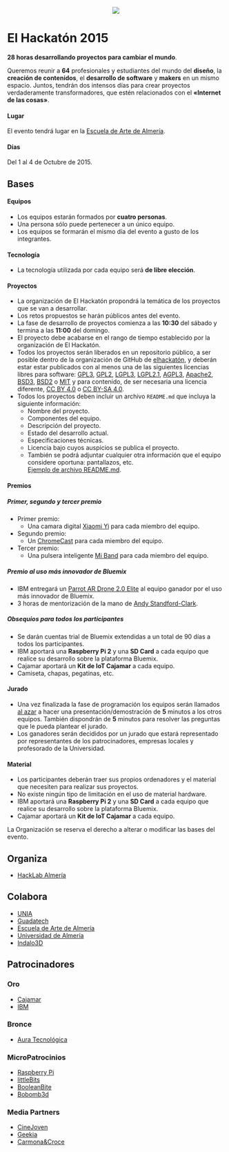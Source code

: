 <p align="center">
  <a href="http://elhackaton.com"><img src="http://josejuansanchez.github.io/images/logo_elhackaton.png" /></a>
</p>

El Hackatón 2015
===========

**28 horas desarrollando proyectos para cambiar el mundo**.

Queremos reunir a **64** profesionales y estudiantes del mundo del **diseño**, la **creación de contenidos**, el **desarrollo de software** y **makers** en un mismo espacio. Juntos, tendrán dos intensos días para crear proyectos verdaderamente transformadores, que estén relacionados con el **«Internet de las cosas»**.

#### Lugar
El evento tendrá lugar en la [Escuela de Arte de Almería](http://www.eaalmeria.es).   

#### Días
Del 1 al 4 de Octubre de 2015.

Bases
-----

#### Equipos
* Los equipos estarán formados por **cuatro personas**.
* Una persona sólo puede pertenecer a un único equipo.
* Los equipos se formarán el mismo día del evento a gusto de los integrantes.

#### Tecnología
* La tecnología utilizada por cada equipo será **de libre elección**.

#### Proyectos
* La organización de El Hackatón propondrá la temática de los proyectos que se van a desarrollar. 
* Los retos propuestos se harán públicos antes del evento.
* La fase de desarrollo de proyectos comienza a las **10:30** del sábado y termina a las **11:00** del domingo.
* El proyecto debe acabarse en el rango de tiempo establecido por la organización de El Hackatón.
* Todos los proyectos serán liberados en un repositorio público, a ser posible dentro de la organización de GitHub de [elhackatón](https://github.com/elhackaton), y deberán estar estar publicados con al menos una de las siguientes licencias libres para software: [GPL3](http://www.gnu.org/licenses/gpl-3.0.html), [GPL2](http://www.gnu.org/licenses/gpl-2.0.html), [LGPL3](http://www.gnu.org/licenses/lgpl-3.0.html), [LGPL2.1](http://www.gnu.org/licenses/lgpl-2.1.html), [AGPL3](http://www.gnu.org/licenses/agpl-3.0.html), 
[Apache2](http://opensource.org/licenses/Apache-2.0), [BSD3](http://opensource.org/licenses/BSD-3-Clause), [BSD2](http://opensource.org/licenses/BSD-2-Clause) o [MIT](http://opensource.org/licenses/MIT)
y para contenido, de ser necesaria una licencia diferente, [CC BY 4.0](https://creativecommons.org/licenses/by/4.0/) o [CC BY-SA 4.0](https://creativecommons.org/licenses/by-sa/4.0/).
* Todos los proyectos deben incluir un archivo ```README.md``` que incluya la siguiente información: 
  * Nombre del proyecto.
  * Componentes del equipo.
  * Descripción del proyecto.
  * Estado del desarrollo actual.
  * Especificaciones técnicas. 
  * Licencia bajo cuyos auspicios se publica el proyecto.
  * También se podrá adjuntar cualquier otra información que el equipo considere oportuna: pantallazos, etc.  
  [Ejemplo de archivo README.md](https://github.com/elhackaton/doc/blob/master/sampleproject/README.md). 

#### Premios
##### Primer, segundo y tercer premio
* Primer premio:
  * Una camara digital [Xiaomi Yi](http://www.mi.com/yicamera/) para cada miembro del equipo.
* Segundo premio:
  * Un [ChromeCast](https://www.google.es/chrome/devices/chromecast/) para cada miembro del equipo.
* Tercer premio:
  * Una pulsera inteligente [Mi Band](http://www.mi.com/en/miband/) para cada miembro del equipo.

##### Premio al uso más innovador de Bluemix

* IBM entregará un [Parrot AR Drone 2.0 Elite](http://ardrone2.parrot.com/) al equipo ganador por el uso más innovador de Bluemix.
* 3 horas de mentorización de la mano de [Andy Standford-Clark](https://twitter.com/andysc).

##### Obsequios para todos los participantes

* Se darán cuentas trial de Bluemix extendidas a un total de 90 días a todos los participantes.
* IBM aportará una **Raspberry Pi 2** y una **SD Card** a cada equipo que realice su desarrollo sobre la plataforma Bluemix.
* Cajamar aportará un **Kit de IoT Cajamar** a cada equipo.
* Camiseta, chapas, pegatinas, etc.

#### Jurado
* Una vez finalizada la fase de programación los equipos serán llamados [al azar](http://www.random.org/lists/) a hacer una presentación/demostración de **5** minutos a los otros equipos. También dispondrán de **5** minutos para resolver las preguntas que le pueda plantear el jurado.
* Los ganadores serán decididos por un jurado que estará representado por representantes de los patrocinadores, empresas locales y profesorado de la Universidad.


#### Material
* Los participantes deberán traer sus propios ordenadores y el material que necesiten para realizar sus proyectos.
* No existe ningún tipo de limitación en el uso de material hardware.
* IBM aportará una **Raspberry Pi 2** y una **SD Card** a cada equipo que realice su desarrollo sobre la plataforma Bluemix.
* Cajamar aportará un **Kit de IoT Cajamar** a cada equipo.

La Organización se reserva el derecho a alterar o modificar las bases del evento.

Organiza
--------
* [HackLab Almería](http://hacklabalmeria.net)

Colabora
--------

* [UNIA](http://unia.ual.es) 
* [Guadatech](http://guadatech.blogspot.com.es)
* [Escuela de Arte de Almería](http://www.eaalmeria.es)
* [Universidad de Almería](http://ual.es)
* [Indalo3D](http://www.indalo3d.com/)


Patrocinadores
--------------

### Oro
* [Cajamar](http://cajamar.es)
* [IBM](http://www.ibm.es)

### Bronce
* [Aura Tecnológica](http://auratecnologica.com)

### MicroPatrocinios
* [Raspberry Pi](http://raspberrypi.org)
* [littleBits](http://littlebits.cc/)
* [BooleanBite](http://booleanbite.com/)
* [Bobomb3d](https://twitter.com/bobomb3d)

### Media Partners
* [CineJoven](http://cinejoven.es)
* [Geekia](http://www.geekia.es)
* [Carmona&Croce](http://marianocarmona.com) 
